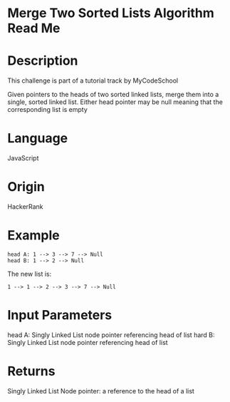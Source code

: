 # Merge Two Sorted Lists Algorithm Read Me

# Description

This challenge is part of a tutorial track by MyCodeSchool

Given pointers to the heads of two sorted linked lists, merge them into a single, sorted linked list. Either head pointer may be null meaning that the corresponding list is empty

# Language

JavaScript

# Origin

HackerRank

# Example

```
head A: 1 --> 3 --> 7 --> Null
head B: 1 --> 2 --> Null
```

The new list is:
```
1 --> 1 --> 2 --> 3 --> 7 --> Null
```

# Input Parameters

head A: Singly Linked List node pointer referencing head of list
hard B: Singly Linked List node pointer referencing head of list

# Returns

Singly Linked List Node pointer: a reference to the head of a list